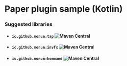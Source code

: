 # Paper plugin sample (Kotlin)

### Suggested libraries
* #### `io.github.monun:tap` ![Maven Central](https://img.shields.io/maven-central/v/io.github.monun/tap)
* #### `io.github.monun:invfx` ![Maven Central](https://img.shields.io/maven-central/v/io.github.monun/invfx)
* #### `io.github.monun:kommand` ![Maven Central](https://img.shields.io/maven-central/v/io.github.monun/kommand)
